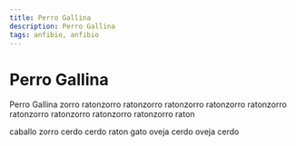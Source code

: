 ```yaml
---
title: Perro Gallina
description: Perro Gallina
tags: anfibio, anfibio
---
```


# Perro Gallina

Perro Gallina zorro ratonzorro ratonzorro ratonzorro ratonzorro ratonzorro ratonzorro ratonzorro ratonzorro ratonzorro raton

caballo zorro cerdo cerdo raton gato oveja cerdo oveja cerdo